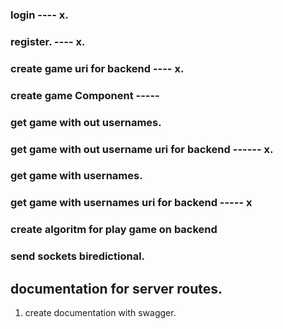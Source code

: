 ### login ---- x.

### register. ---- x.

### create game uri for backend ---- x.

### create game Component -----

### get game with out usernames.

### get game with out username uri for backend ------ x.

### get game with usernames.

### get game with usernames uri for backend ----- x

### create algoritm for play game on backend

### send sockets biredictional.

## documentation for server routes.

<ol>
    <li>create documentation with swagger.</li>
</ol>
